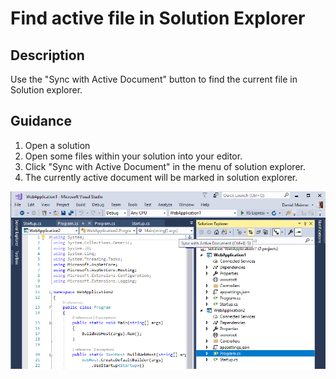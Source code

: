 
# Find active file in Solution Explorer

## Description
Use the "Sync with Active Document" button to find the current file in Solution explorer.

## Guidance
1. Open a solution
2. Open some files within your solution into your editor.
3. Click "Sync with Active Document" in the menu of solution explorer.
4. The currently active document will be marked in solution explorer. 

![Find current file in solution explorer.](../SyncSolutionExplorer/images/sync.png)
